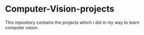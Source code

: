 # Computer-Vision-projects
This repository contains the projects which i did in my way to learn computer vision. 

